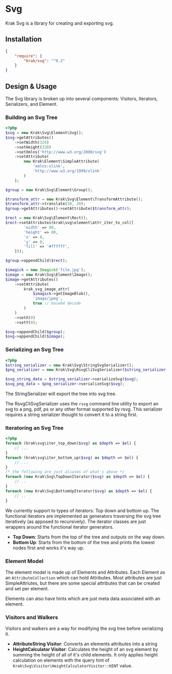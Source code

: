 # Svg

Krak Svg is a library for creating and exporting svg.

## Installation

````json
{
    "require": {
        "krak/svg": "^0.2"
    }
}
````

## Design & Usage

The Svg library is broken up into several components: Visitors, Iterators, Serializers, and Element.

### Building an Svg Tree

````php
<?php
$svg = new Krak\Svg\Element\Svg();
$svg->getAttributes()
    ->setWidth(320)
    ->setHeight(320)
    ->setXmlns('http://www.w3.org/2000/svg')
    ->setAttribute(
        new Krak\Element\SimpleAttribute(
            'xmlns:xlink',
            'http://www.w3.org/1999/xlink'
        )
    );

$group = new Krak\Svg\Element\Group();

$transform_attr = new Krak\Svg\Element\TransformAttribute();
$transform_attr->translate(30, 20);
$group->getAttributes()->setAttribute($transform_attr);

$rect = new Krak\Svg\Element\Rect();
$rect->setAttributes(krak\svg\element\attr_iter_to_col([
        'width' => 80,
        'height' => 80,
        'x' => 0,
        'y' => 0,
        'fill' => '#ffffff',
    ]));

$group->appendChild($rect);

$imagick = new Imagick('file.jpg');
$image = new Krak\Svg\Element\Image();
$image->getAttributes()
    ->setAttribute(
        krak_svg_image_attr(
            $imagick->getImageBlob(),
            'image/jpeg',
            true // base64 decode
        )
    )
    ->setX(0)
    ->setY(0);

$svg->appendChild($group);
$svg->appendChild($image);
````

### Serializing an Svg Tree

````php
<?php
$string_serializer = new Krak\Svg\StringSvgSerializer();
$png_serializer = new Krak\Svg\RsvgCliSvgSerializer($string_serializer);

$svg_string_data = $string_serializer->serializeSvg($svg);
$svg_png_data = $png_serializer->serializeSvg($svg);
````

The StringSerializer will export the tree into svg tree.

The RsvgCliSvgSerializer uses the `rsvg` command line utility to export an svg to a png, pdf, ps or any other format supported by rsvg. This serializer requires a string serializer thought to convert it to a string first.

### Iteratoring an Svg Tree

````php
<?php
foreach (krak\svg\iter_top_down($svg) as $depth => $el) {
    // ...
}
foreach (krak\svg\iter_bottom_up($svg) as $depth => $el) {
    // ...
}
/* the following are just aliases of what's above */
foreach (new Krak\Svg\TopDownIterator($svg) as $depth => $el) {
    // ..
}
foreach (new Krak\Svg\BottomUpIterator($svg) as $depth => $el) {
    // ..
}
````

We currently support to types of iterators: Top down and bottom up. The functional iterators are implemented as generators traversing the svg tree iteratively (as apposed to recursively). The iterator classes are just wrappers around the functional iterator generators.

- **Top Down**: Starts from the top of the tree and outputs on the way down.
- **Bottom Up**: Starts from the bottom of the tree and prints the lowest nodes first and works it's way up.

### Element Model

The element model is made up of Elements and Attributes. Each Element as an `AttributeCollection` which can hold Attributes. Most attributes are just SimpleAttriutes, but there are some special attributes that can be created and set per element.

Elements can also have hints which are just meta data associated with an element.

### Visitors and Walkers

Visitors and walkers are a way for modifying the svg tree before serializing it.

- **AttributeString Visitor**: Converts an elements attributes into a string
- **HeightCalculator Visitor**: Calculates the height of an svg element by summing the height of all of it's child elements. It only applies height calculation on elements with the query hint of `Krak\Svg\Visitor\HeightCalculatorVisitor::HINT` value.

